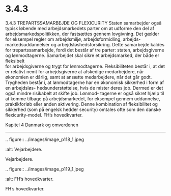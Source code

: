 # 3.4.3

3.4.3 
TREPARTSSAMARBEJDE OG FLEXICURITY 
Staten samarbejder også typisk løbende med arbejdsmarkedets parter om at 
udforme den del af arbejdsmarkedspolitikken, der fastsættes gennem  lovgivning. 
Det gælder for eksempel regler om arbejdsmiljø, arbejdsformidling, arbejds-
markedsuddannelser og arbejdsløshedsforsikring. Dette samarbejde kaldes 
for trepartssamarbejde, fordi det består af tre parter: staten, arbejdsgiverne og 
lønmodtagerne.	Samarbejdet	skal	sikre	et	arbejdsmarked,	der	både	er	fleksibelt	
for arbejdsgiverne og trygt for lønmodtagerne.
Fleksibiliteten består i, at det er relativt nemt for arbejdsgiverne at afskedige 
medarbejdere, når økonomien er 
dårlig, samt at ansætte medarbejdere, 
når det går godt. Trygheden består i, 
at lønmodtagerne har en økonomisk 
sikkerhed i form af en arbejdsløs-
hedsunderstøttelse, hvis de mister 
deres job. Dermed er det også mindre 
risikabelt at skifte job. Lønmod-
tagerne er også sikret hjælp til at 
komme tilbage på arbejdsmarkedet, 
for eksempel gennem uddannelse, 
praktikforløb eller anden aktivering. 
Denne	 kombination	 af	 fleksibilitet	 og	
sikkerhed (som på engelsk hedder 
security) omtales ofte som den danske 
flexicurity-model.
FH’s hovedkvarter.
 
 Kapitel 4
Danmark og 
omverdenen


---

<!-- Figures extracted from nearby pages -->

.. figure:: ../images/image_p118_1.jpeg

   :alt: Vejarbejdere.

   Vejarbejdere.

.. figure:: ../images/image_p119_1.jpeg

   :alt: FH’s hovedkvarter.

   FH’s hovedkvarter.
